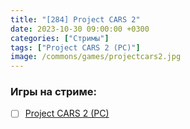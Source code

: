 ```yaml
---
title: "[284] Project CARS 2"
date: 2023-10-30 09:00:00 +0300
categories: ["Стримы"]
tags: ["Project CARS 2 (PC)"]
image: /commons/games/projectcars2.jpg
---
```


### Игры на стриме:
+ [ ] [Project CARS 2 (PC)](/tags/project-cars-2-pc)
